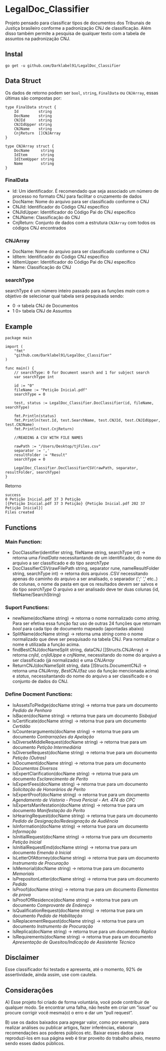 # LegalDoc_Classifier
Projeto pensado para classificar tipos de documentos dos Tribunais de Justiça brasileiro conforme a padronização CNJ de classificação. Além disso também permite a pesquisa de qualquer texto com a tabela de assuntos na padronização CNJ.

## Instal
``` go get -u github.com/Darklabel91/LegalDoc_Classifier ```

## Data Struct
Os dados de retorno podem ser ```bool```, ```string```, ```FinalData``` ou ```CNJArray```, essas últimas são compostas por:

``` 
type FinalData struct {
	Id         string
	DocName    string
	CNJId      string
	CNJIdUpper string
	CNJName    string
	CnjReturn  []CNJArray
}

type CNJArray struct {
	DocName     string
	IdItem      string
	IdItemUpper string
	Name        string
}

```
### FinalData
- Id: Um identificador. É recomendado que seja associado um número de processo no formato CNJ para facilitar o cruzamento de dados
- DocName: Nome do arquivo para ser classificado conforme o CNJ
- CNJId: Identificador do Código CNJ específico
- CNJIdUpper: Identificador do Código Pai do CNJ específico
- CNJName: Classificação do CNJ
- CnjReturn: Conjunto de dados com a estrutura ```CNJArray``` com todos os códigos CNJ encontrados

### CNJArray
- DocName: Nome do arquivo para ser classificado conforme o CNJ
- IdItem: Identificador do Código CNJ específico
- IdItemUpper: Identificador do Código Pai do CNJ específico
- Name: Classificação do CNJ


### searchType
searchType é um número inteiro passado para as funções *main* com o objetivo de selecionar qual tabela será pesquisada sendo:
- 0 -> tabela CNJ de Documentos
- 1 0> tabela CNJ de Assuntos

## Example

``` 
package main

import (
	"fmt"
	"github.com/Darklabel91/LegalDoc_Classifier"
)

func main() {
	// searchType: 0 for Document search and 1 for subject search
	var searchType int 
	
	id := "0"
	fileName := "Petição Inicial.pdf"
	searchType = 0

	test, status := LegalDoc_Classifier.DocClassifier(id, fileName, searchType)

	fmt.Println(status)
	fmt.Println(test.Id, test.SearchName, test.CNJId, test.CNJIdUpper, test.CNJName)
	fmt.Println(test.CnjReturn)

	//READING A CSV WITH FILE NAMES

	rawPath := "/Users/Desktop/tjFiles.csv"
	separator := ','
	resultFolder := "Result"
	searchType = 0

	LegalDoc_Classifier.DocClassifierCSV(rawPath, separator, resultFolder, searchType)
}
 ```
Retorno
``` 
success
0 Petição Inicial.pdf 37 3 Petição
[{Petição Inicial.pdf 37 3 Petição} {Petição Inicial.pdf 202 37 Petição Inicial}]
Files created

 ```

## Functions

### Main Function:
- DocClassifier(identifier string, fileName string, searchType int)  ->  retorna uma *FinalData* necessitantando de um identificador, do nome do arquivo a ser classificado e do tipo *searchType*
- DocClassifierCSV(rawFilePath string, separator rune, nameResultFolder string, searchType int) -> retorna dois arquivos .CSV
 necessitando apenas do caminho do arquivo a ser analisado, o separador (';' ',' etc..) de colunas, o nome da pasta em que os resultados devem ser salvos e do tipo *searchType*
 O arquivo a ser analisado deve ter duas colunas {id, fileName/SearchString}
 
### Suport Functions:
- newName(docName string) -> retorna o nome normalizado como *string*. Para ser efetiva essa função faz uso de outras 24 funções que retornam *bool* para cada tipo de documento mapeado (apontadas abaixo)
- SplitName(docName string) -> retorna uma *string* como o nome normalizado que deve ser pesquisado na tabela CNJ. Para normalizar o nome é utilizada a função acima.
- findBestCNJ(docNameSplit string, dataCNJ []Structs.CNJArray) -> retorna *cnjId*, *cnjIdUppe* e *cnjName*, necessitando do nome do arquivo a ser classificado (já normalizado) e uma *CNJArray*
- ReturnCNJ(docNameSplit string, data []Structs.DocumentCNJ) -> retorna uma *CNJArray*, *BestCNJ*(faz uso da função mencionada acima) e *status*, necessitantando do nome do arquivo a ser classificado e o conjunto de dados do CNJ. 

### Define Docment Functions:
- IsAssetsToPledge(docName string)       ->  retorna true para um documento *Pedido de Penhora*
- IsBacen(docName string)                ->  retorna true para um documento *Sisbajud*
- IsCertificate(docName string)          ->  retorna true para um documento *Certidão*
- IsCounterarguments(docName string)     ->  retorna true para um documento *Contrarrazões da Apelação*
- IsDiverseMiddleRequest(docName string) ->  retorna true para um documento *Petição Intermediária*
- IsDiverseRequest(docName string)       ->  retorna true para um documento *Petição (Outras)* 
- IsDocument(docName string)             ->  retorna true para um documento *Documentos Diversos*
- IsExpertClarification(docName string)  ->  retorna true para um documento *Esclarecimento de Perito*
- IsExpertFees(docName string)           ->  retorna true para um documento *Solicitação de Honorários de Perito* 
- IsExpertProof(docName string)          ->  retorna true para um documento *Agendamento de Vistoria - Prova Pericial - Art. 474 do CPC*
- IsExpertsManifestation(docName string) ->  retorna true para um documento *Manifestação do Perito*
- IsHearingRequest(docName string)       ->  retorna true para um documento *Pedido de Designação/Redesignação de Audiência*
- IsInformation(docName string)          ->  retorna true para um documento *Informação* 
- IsInitialRequest(docName string)       ->  retorna true para um documento *Petição Inicial*
- IsInitialRequestEmd(docName string)    ->  retorna true para um documento *Emenda à Inicial*
- IsLetterOfAttorney(docName string)     ->  retorna true para um documento *Instrumento de Procuração*
- IsMemorial(docName string)             ->  retorna true para um documento *Memoriais*
- IsPrepositonLetter(docName string)     ->  retorna true para um documento *Pedido*
- IsProof(docName string)                ->  retorna true para um documento *Elementos de prova*
- IsProofOfResidence(docName string)     ->  retorna true para um documento *Comprovante de Endereço*
- IsQualificationRequest(docName string) ->  retorna true para um documento *Pedido de Habilitação*
- IsReplacementRequest(docName string)   ->  retorna true para um documento *Instrumento de Procuração*
- IsReplica(docName string)              ->  retorna true para um documento *Réplica*
- IsRequirements(docName string)         ->  retorna true para um documento *Apresentação de Quesitos/Indicação de Assistente Técnico*


## Disclaimer
Esse classificador foi testado e apresenta, até o momento, 92% de assertividade, ainda assim, use com cautela.

## Considerações
A) Esse projeto foi criado de forma voluntária, você pode contribuir de qualquer modo. Se encontrar uma falha, não hesite em criar um “issue” ou  procure corrigir você mesma(o) o erro e dar um “pull request”.

B) use os dados baixados para agregar valor, como por exemplo, para realizar análises ou publicar artigos, fazer inferências, elaborar recomendações aos poderes públicos etc. Baixar esses dados para reproduzi-los em sua página web é tirar proveito do trabalho alheio, mesmo sendo esses dados públicos.
